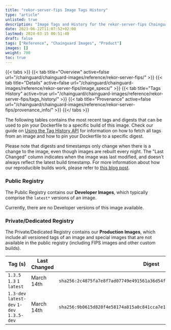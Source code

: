 ```yaml
---
title: "rekor-server-fips Image Tags History"
type: "article"
unlisted: true
description: "Image Tags and History for the rekor-server-fips Chainguard Image"
date: 2023-06-22T11:07:52+02:00
lastmod: 2024-03-15 00:51:40
draft: false
tags: ["Reference", "Chainguard Images", "Product"]
images: []
weight: 700
toc: true
---
```


{{< tabs >}}
{{< tab title="Overview" active=false url="/chainguard/chainguard-images/reference/rekor-server-fips/" >}}
{{< tab title="Details" active=false url="/chainguard/chainguard-images/reference/rekor-server-fips/image_specs/" >}}
{{< tab title="Tags History" active=true url="/chainguard/chainguard-images/reference/rekor-server-fips/tags_history/" >}}
{{< tab title="Provenance" active=false url="/chainguard/chainguard-images/reference/rekor-server-fips/provenance_info/" >}}
{{</ tabs >}}

The following tables contains the most recent tags and digests that can be used to pin your Dockerfile to a specific build of this image. Check our guide on [Using the Tag History API](/chainguard/chainguard-images/using-the-tag-history-api/) for information on how to fetch all tags from an image and how to pin your Dockerfile to a specific digest.

Please note that digests and timestamps only change when there is a change to the image, even though images are rebuilt every night. The "Last Changed" column indicates when the image was last modified, and doesn't always reflect the latest build timestamp. For more information about how our reproducible builds work, please refer to [this blog post](https://www.chainguard.dev/unchained/reproducing-chainguards-reproducible-image-builds).

### Public Registry
The Public Registry contains our **Developer Images**, which typically comprise the `latest*` versions of an image.

Currently, there are no Developer versions of this image available.

### Private/Dedicated Registry
The Private/Dedicated Registry contains our **Production Images**, which include all versioned tags of an image and special images that are not available in the public registry (including FIPS images and other custom builds).

| Tag (s)                                     | Last Changed | Digest                                                                    |
|---------------------------------------------|--------------|---------------------------------------------------------------------------|
|  `1.3.5` `1.3` `1` `latest`                 | March 14th   | `sha256:2c4875fa7e8f7ad07749e491561a36d54fd62c83f0f81bb63688097c449df631` |
|  `1.3-dev` `latest-dev` `1-dev` `1.3.5-dev` | March 14th   | `sha256:9b0615d828f4e58174a815a0c841cca7e1c6f0b3cb32367f3d98dfc188fe9bb1` |

